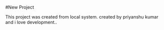 #New Project 


This project was created from local system. 
created by priyanshu kumar and i love development..